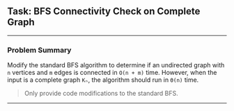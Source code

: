 
## Task: BFS Connectivity Check on Complete Graph

---

### Problem Summary

Modify the standard BFS algorithm to determine if an undirected graph with `n` vertices and `m` edges is connected in
`O(n + m)` time. However, when the input is a complete graph `Kₙ`, the algorithm should run in `Θ(n)` time.

> Only provide code modifications to the standard BFS.

---
